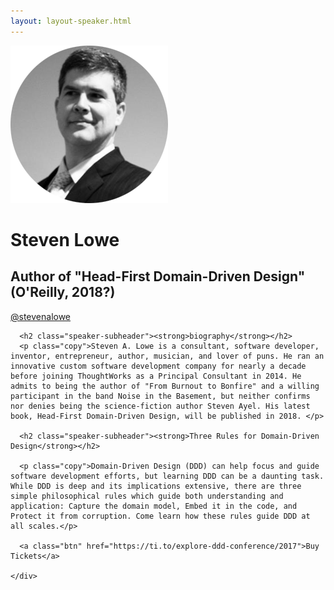 ```yaml
---
layout: layout-speaker.html
---
```


<div class="container section featured-speaker">
  <div class="row">
    <div class="col-xs-12 col-sm-2 img-container">
      <img class="speaker-page-img" src="../img/speakers/Steven-Lowe-ON.png" />
      </div>
    <div class="col-xs-12 col-sm-10 copy-container">
      <h1 class="speaker-header">Steven Lowe</h1>
      <h2 class="speaker-subtitle">Author of "Head-First Domain-Driven Design" (O'Reilly, 2018?)</h2>
      <p class="copy"><a class="speaker-handle" href="https://twitter.com/stevenalowe" target="_blank">@stevenalowe</a></p>

      <h2 class="speaker-subheader"><strong>biography</strong></h2>
      <p class="copy">Steven A. Lowe is a consultant, software developer, inventor, entrepreneur, author, musician, and lover of puns. He ran an innovative custom software development company for nearly a decade before joining ThoughtWorks as a Principal Consultant in 2014. He admits to being the author of "From Burnout to Bonfire" and a willing participant in the band Noise in the Basement, but neither confirms nor denies being the science-fiction author Steven Ayel. His latest book, Head-First Domain-Driven Design, will be published in 2018. </p>

      <h2 class="speaker-subheader"><strong>Three Rules for Domain-Driven Design</strong></h2>

      <p class="copy">Domain-Driven Design (DDD) can help focus and guide software development efforts, but learning DDD can be a daunting task. While DDD is deep and its implications extensive, there are three simple philosophical rules which guide both understanding and application: Capture the domain model, Embed it in the code, and Protect it from corruption. Come learn how these rules guide DDD at all scales.</p>

      <a class="btn" href="https://ti.to/explore-ddd-conference/2017">Buy Tickets</a>

    </div>
</div>
</div>
